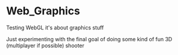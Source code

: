 # Web_Graphics
Testing WebGL it's about graphics stuff 

Just experimenting with the final goal of doing some kind of fun 3D (multiplayer if possible) shooter
